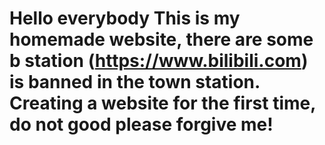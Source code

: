 # Hello everybody This is my homemade website, there are some b station (https://www.bilibili.com) is banned in the town station. Creating a website for the first time, do not good please forgive me!
